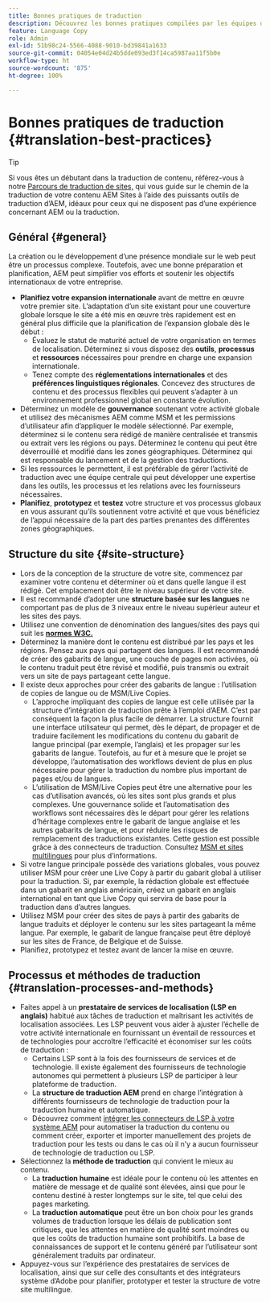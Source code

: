 ```yaml
---
title: Bonnes pratiques de traduction
description: Découvrez les bonnes pratiques compilées par les équipes d’ingénierie et de consulting d’Adobe qui vous aideront à mener à bien vos projets de traduction.
feature: Language Copy
role: Admin
exl-id: 51b98c24-5566-4088-9010-bd39841a1633
source-git-commit: 04054e04d24b5dde093ed3f14ca5987aa11f5b0e
workflow-type: ht
source-wordcount: '875'
ht-degree: 100%

---
```


# Bonnes pratiques de traduction {#translation-best-practices}

>[!TIP]
>
>Si vous êtes un débutant dans la traduction de contenu, référez-vous à notre [Parcours de traduction de sites,](/help/journey-sites/translation/overview.md) qui vous guide sur le chemin de la traduction de votre contenu AEM Sites à l’aide des puissants outils de traduction d’AEM, idéaux pour ceux qui ne disposent pas d’une expérience concernant AEM ou la traduction.

## Général {#general}

La création ou le développement d’une présence mondiale sur le web peut être un processus complexe. Toutefois, avec une bonne préparation et planification, AEM peut simplifier vos efforts et soutenir les objectifs internationaux de votre entreprise.

* **Planifiez votre expansion internationale** avant de mettre en œuvre votre premier site. L’adaptation d’un site existant pour une couverture globale lorsque le site a été mis en œuvre très rapidement est en général plus difficile que la planification de l’expansion globale dès le début :
   * Évaluez le statut de maturité actuel de votre organisation en termes de localisation. Déterminez si vous disposez des **outils**, **processus** et **ressources** nécessaires pour prendre en charge une expansion internationale.
   * Tenez compte des **réglementations internationales** et des **préférences linguistiques régionales**. Concevez des structures de contenu et des processus flexibles qui peuvent s’adapter à un environnement professionnel global en constante évolution.
* Déterminez un modèle de **gouvernance** soutenant votre activité globale et utilisez des mécanismes AEM comme MSM et les permissions d’utilisateur afin d’appliquer le modèle sélectionné. Par exemple, déterminez si le contenu sera rédigé de manière centralisée et transmis ou extrait vers les régions ou pays. Déterminez le contenu qui peut être déverrouillé et modifié dans les zones géographiques. Déterminez qui est responsable du lancement et de la gestion des traductions.
* Si les ressources le permettent, il est préférable de gérer l’activité de traduction avec une équipe centrale qui peut développer une expertise dans les outils, les processus et les relations avec les fournisseurs nécessaires.
* **Planifiez**, **prototypez** et **testez** votre structure et vos processus globaux en vous assurant qu’ils soutiennent votre activité et que vous bénéficiez de l’appui nécessaire de la part des parties prenantes des différentes zones géographiques.

## Structure du site {#site-structure}

* Lors de la conception de la structure de votre site, commencez par examiner votre contenu et déterminer où et dans quelle langue il est rédigé. Cet emplacement doit être le niveau supérieur de votre site.
* Il est recommandé d’adopter une **structure basée sur les langues** ne comportant pas de plus de 3 niveaux entre le niveau supérieur auteur et les sites des pays.
* Utilisez une convention de dénomination des langues/sites des pays qui suit les **[normes W3C.](/help/sites-cloud/authoring/fundamentals/accessible-content.md)**
* Déterminez la manière dont le contenu est distribué par les pays et les régions. Pensez aux pays qui partagent des langues. Il est recommandé de créer des gabarits de langue, une couche de pages non activées, où le contenu traduit peut être révisé et modifié, puis transmis ou extrait vers un site de pays partageant cette langue.
* Il existe deux approches pour créer des gabarits de langue : l’utilisation de copies de langue ou de MSM/Live Copies.
   * L’approche impliquant des copies de langue est celle utilisée par la structure d’intégration de traduction prête à l’emploi d’AEM. C’est par conséquent la façon la plus facile de démarrer. La structure fournit une interface utilisateur qui permet, dès le départ, de propager et de traduire facilement les modifications du contenu du gabarit de langue principal (par exemple, l’anglais) et les propager sur les gabarits de langue. Toutefois, au fur et à mesure que le projet se développe, l’automatisation des workflows devient de plus en plus nécessaire pour gérer la traduction du nombre plus important de pages et/ou de langues.
   * L’utilisation de MSM/Live Copies peut être une alternative pour les cas d’utilisation avancés, où les sites sont plus grands et plus complexes. Une gouvernance solide et l’automatisation des workflows sont nécessaires dès le départ pour gérer les relations d’héritage complexes entre le gabarit de langue anglaise et les autres gabarits de langue, et pour réduire les risques de remplacement des traductions existantes. Cette gestion est possible grâce à des connecteurs de traduction. Consultez [MSM et sites multilingues](/help/sites-cloud/administering/msm/best-practices.md#msm-and-multilingual-websites) pour plus d’informations.
* Si votre langue principale possède des variations globales, vous pouvez utiliser MSM pour créer une Live Copy à partir du gabarit global à utiliser pour la traduction. Si, par exemple, la rédaction globale est effectuée dans un gabarit en anglais américain, créez un gabarit en anglais international en tant que Live Copy qui servira de base pour la traduction dans d’autres langues.
* Utilisez MSM pour créer des sites de pays à partir des gabarits de langue traduits et déployer le contenu sur les sites partageant la même langue. Par exemple, le gabarit de langue française peut être déployé sur les sites de France, de Belgique et de Suisse.
* Planifiez, prototypez et testez avant de lancer la mise en œuvre.

## Processus et méthodes de traduction {#translation-processes-and-methods}

* Faites appel à un **prestataire de services de localisation (LSP en anglais)** habitué aux tâches de traduction et maîtrisant les activités de localisation associées. Les LSP peuvent vous aider à ajuster l’échelle de votre activité internationale en fournissant un éventail de ressources et de technologies pour accroître l’efficacité et économiser sur les coûts de traduction :
   * Certains LSP sont à la fois des fournisseurs de services et de technologie. Il existe également des fournisseurs de technologie autonomes qui permettent à plusieurs LSP de participer à leur plateforme de traduction.
   * La **structure de traduction AEM** prend en charge l’intégration à différents fournisseurs de technologie de traduction pour la traduction humaine et automatique.
   * Découvrez comment [intégrer les connecteurs de LSP à votre système AEM](integration-framework.md) pour automatiser la traduction du contenu ou comment créer, exporter et importer manuellement des projets de traduction pour les tests ou dans le cas où il n’y a aucun fournisseur de technologie de traduction ou LSP.
* Sélectionnez la **méthode de traduction** qui convient le mieux au contenu.
   * La **traduction humaine** est idéale pour le contenu où les attentes en matière de message et de qualité sont élevées, ainsi que pour le contenu destiné à rester longtemps sur le site, tel que celui des pages marketing.
   * La **traduction automatique** peut être un bon choix pour les grands volumes de traduction lorsque les délais de publication sont critiques, que les attentes en matière de qualité sont moindres ou que les coûts de traduction humaine sont prohibitifs. La base de connaissances de support et le contenu généré par l’utilisateur sont généralement traduits par ordinateur.
* Appuyez-vous sur l’expérience des prestataires de services de localisation, ainsi que sur celle des consultants et des intégrateurs système d’Adobe pour planifier, prototyper et tester la structure de votre site multilingue.
